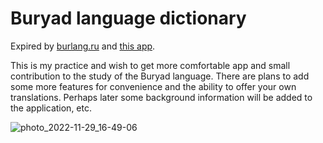 # Buryad language dictionary

Expired by [burlang.ru](https://burlang.ru/) and [this app](https://play.google.com/store/apps/details?id=com.buryads.orshuulga_mobile).

This is my practice and wish to get more comfortable app and small contribution to the study of the Buryad language. There are plans to add some more features for convenience and the ability to offer your own translations. Perhaps later some background information will be added to the application, etc.

![photo_2022-11-29_16-49-06](https://user-images.githubusercontent.com/19423784/204546524-8505096a-a816-4644-9a2e-88165068d43a.jpg)
